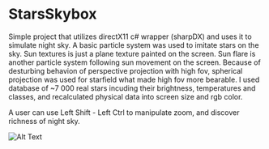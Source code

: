 # StarsSkybox

Simple project that utilizes directX11 c# wrapper (sharpDX) and uses it to simulate night sky.
A basic particle system was used to imitate stars on the sky. Sun textures is just a plane texture painted on the screen. 
Sun flare is another particle system following sun movement on the screen.
Because of desturbing behavion of perspective projection with high fov, spherical projection was used for starfield what made high fov more bearable.
I used database of ~7 000 real stars incuding their brightness, temperatures and classes, and recalculated physical data into screen size and rgb color.

A user can use Left Shift - Left Ctrl to manipulate zoom, and discover richness of night sky.

![Alt Text](result.gif)
